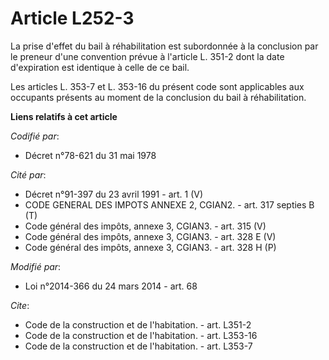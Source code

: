 # Article L252-3

La prise d'effet du bail à réhabilitation est subordonnée à la conclusion par le preneur d'une convention prévue à l'article
L. 351-2 dont la date d'expiration est identique à celle de ce bail. 

Les articles L. 353-7 et L. 353-16 du présent code sont applicables aux occupants présents au moment de la conclusion du bail
à réhabilitation.

**Liens relatifs à cet article**

_Codifié par_:

  - Décret n°78-621 du 31 mai 1978

_Cité par_:

  - Décret n°91-397 du 23 avril 1991 - art. 1 (V)
  - CODE GENERAL DES IMPOTS ANNEXE 2, CGIAN2. - art. 317 septies B (T)
  - Code général des impôts, annexe 3, CGIAN3. - art. 315 (V)
  - Code général des impôts, annexe 3, CGIAN3. - art. 328 E (V)
  - Code général des impôts, annexe 3, CGIAN3. - art. 328 H (P)

_Modifié par_:

  - Loi n°2014-366 du 24 mars 2014 - art. 68

_Cite_:

  - Code de la construction et de l'habitation. - art. L351-2
  - Code de la construction et de l'habitation. - art. L353-16
  - Code de la construction et de l'habitation. - art. L353-7
